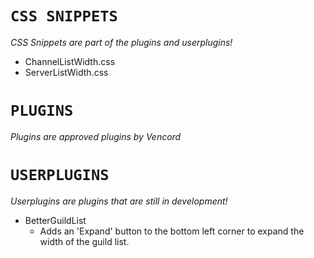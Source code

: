 # `CSS SNIPPETS`
*CSS Snippets are part of the plugins and userplugins!*
- ChannelListWidth.css
- ServerListWidth.css

# `PLUGINS`
*Plugins are approved plugins by Vencord*

# `USERPLUGINS`
*Userplugins are plugins that are still in development!*
- BetterGuildList
    - Adds an 'Expand' button to the bottom left corner to expand the width of the guild list.